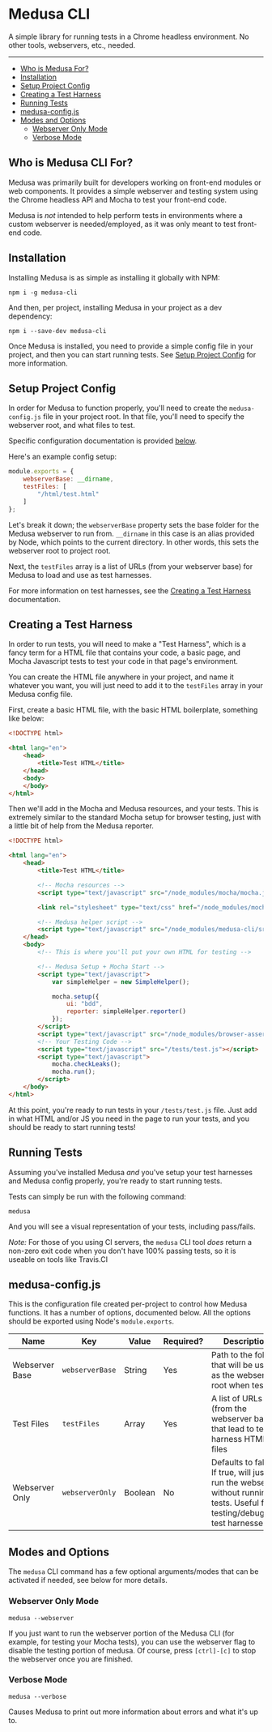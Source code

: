 # Medusa CLI

A simple library for running tests in a Chrome headless environment. No other
tools, webservers, etc., needed.

---

  - [Who is Medusa For?](#who-is-medusa-for)
  - [Installation](#installation)
  - [Setup Project Config](#setup-project-config)
  - [Creating a Test Harness](#creating-a-test-harness)
  - [Running Tests](#running-tests)
  - [medusa-config.js](#medusa-configjs)
  - [Modes and Options](#modes-and-options)
    - [Webserver Only Mode](#webserver-only-mode)
    - [Verbose Mode](#verbose-mode)

## Who is Medusa CLI For?

Medusa was primarily built for developers working on front-end modules or
web components. It provides a simple webserver and testing system using the
Chrome headless API and Mocha to test your front-end code.

Medusa is *not* intended to help perform tests in environments where a
custom webserver is needed/employed, as it was only meant to test front-end
code.

## Installation

Installing Medusa is as simple as installing it globally with NPM:

```CLI
npm i -g medusa-cli
```

And then, per project, installing Medusa in your project as a dev
dependency:

```CLI
npm i --save-dev medusa-cli
```

Once Medusa is installed, you need to provide a simple config file in your
project, and then you can start running tests. See
[Setup Project Config](#setup-project-config) for more information.

## Setup Project Config

In order for Medusa to function properly, you'll need to create the
`medusa-config.js` file in your project root. In that file, you'll need to
specify the webserver root, and what files to test.

Specific configuration documentation is provided [below](#medusa-configjs).

Here's an example config setup:

```Javascript
module.exports = {
    webserverBase: __dirname,
    testFiles: [
        "/html/test.html"
    ]
};
```

Let's break it down; the `webserverBase` property sets the base folder for the
Medusa webserver to run from. `__dirname` in this case is an alias provided
by Node, which points to the current directory. In other words, this sets the
webserver root to project root.

Next, the `testFiles` array is a list of URLs (from your webserver base) for
Medusa to load and use as test harnesses.

For more information on test harnesses, see the
[Creating a Test Harness](#creating-a-test-harness) documentation.

## Creating a Test Harness

In order to run tests, you will need to make a "Test Harness", which is a fancy
term for a HTML file that contains your code, a basic page, and Mocha Javascript
tests to test your code in that page's environment.

You can create the HTML file anywhere in your project, and name it whatever you
want, you will just need to add it to the `testFiles` array in your Medusa
config file.

First, create a basic HTML file, with the basic HTML boilerplate, something like
below:

```HTML
<!DOCTYPE html>

<html lang="en">
    <head>
        <title>Test HTML</title>
    </head>
    <body>
    </body>
</html>
```

Then we'll add in the Mocha and Medusa resources, and your tests. This is
extremely similar to the standard Mocha setup for browser testing, just with a
little bit of help from the Medusa reporter.

```HTML
<!DOCTYPE html>

<html lang="en">
    <head>
        <title>Test HTML</title>

        <!-- Mocha resources -->
        <script type="text/javascript" src="/node_modules/mocha/mocha.js"></script>

        <link rel="stylesheet" type="text/css" href="/node_modules/mocha/mocha.css" />

        <!-- Medusa helper script -->
        <script type="text/javascript" src="/node_modules/medusa-cli/src/SimpleHelper/SimpleHelper.js"></script>
    </head>
    <body>
        <!-- This is where you'll put your own HTML for testing -->

        <!-- Medusa Setup + Mocha Start -->
        <script type="text/javascript">
            var simpleHelper = new SimpleHelper();

            mocha.setup({
                ui: "bdd",
                reporter: simpleHelper.reporter()
            });
        </script>
        <script type="text/javascript" src="/node_modules/browser-assert/lib/assert.js"></script>
        <!-- Your Testing Code -->
        <script type="text/javascript" src="/tests/test.js"></script>
        <script type="text/javascript">
            mocha.checkLeaks();
            mocha.run();
        </script>
    </body>
</html>
```

At this point, you're ready to run tests in your `/tests/test.js` file. Just
add in what HTML and/or JS you need in the page to run your tests, and you
should be ready to start running tests!

## Running Tests

Assuming you've installed Medusa *and* you've setup your test harnesses and
Medusa config properly, you're ready to start running tests.

Tests can simply be run with the following command:

```CLI
medusa
```

And you will see a visual representation of your tests, including pass/fails.

*Note:* For those of you using CI servers, the `medusa` CLI tool *does*
return a non-zero exit code when you don't have 100% passing tests, so it is
useable on tools like Travis.CI

## medusa-config.js

This is the configuration file created per-project to control how Medusa
functions. It has a number of options, documented below. All the options should
be exported using Node's `module.exports`.

| Name | Key | Value | Required? | Description |
| ---- | --- | ----- | --------- | ----------- |
| Webserver Base | `webserverBase` | String | Yes | Path to the folder that will be used as the webserver root when testing. |
| Test Files | `testFiles` | Array<String> | Yes | A list of URLs (from the webserver base) that lead to test harness HTML files |
| Webserver Only | `webserverOnly` | Boolean | No | Defaults to false. If true, will just run the webserver without running tests. Useful for testing/debugging test harnesses |

## Modes and Options

The `medusa` CLI command has a few optional arguments/modes that can be
activated if needed, see below for more details.

### Webserver Only Mode

```CLI
medusa --webserver
```

If you just want to run the webserver portion of the Medusa CLI (for example,
for testing your Mocha tests), you can use the webserver flag to disable the
testing portion of medusa. Of course, press `[ctrl]-[c]` to stop the webserver
once you are finished.

### Verbose Mode

```CLI
medusa --verbose
```

Causes Medusa to print out more information about errors and what it's up to.
